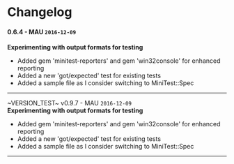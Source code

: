 # Changelog

#### 0.6.4 - MAU `2016-12-09`  
**Experimenting with output formats for testing**

* Added gem 'minitest-reporters' and gem 'win32console' for enhanced reporting
* Added a new 'got/expected' test for existing tests
* Added a sample file as I consider switching to MiniTest::Spec

---



~VERSION_TEST~ v0.9.7 - MAU `2016-12-09`  
**Experimenting with output formats for testing**

* Added gem 'minitest-reporters' and gem 'win32console' for enhanced reporting
* Added a new 'got/expected' test for existing tests
* Added a sample file as I consider switching to MiniTest::Spec

---

